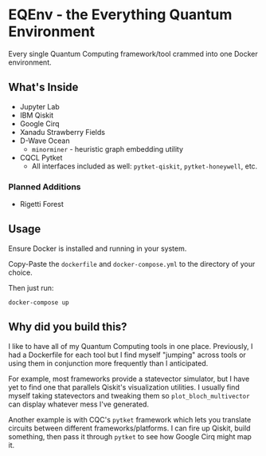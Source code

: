 # EQEnv - the Everything Quantum Environment

Every single Quantum Computing framework/tool crammed into one Docker environment.

## What's Inside
* Jupyter Lab
* IBM Qiskit
* Google Cirq
* Xanadu Strawberry Fields
* D-Wave Ocean
  * `minorminer` - heuristic graph embedding utility
* CQCL Pytket
  * All interfaces included as well: `pytket-qiskit`, `pytket-honeywell`, etc.

### Planned Additions
* Rigetti Forest

## Usage 
Ensure Docker is installed and running in your system.

Copy-Paste the `dockerfile` and `docker-compose.yml` to the directory of your choice.

Then just run:

```
docker-compose up
```

## Why did you build this?

I like to have all of my Quantum Computing tools in one place. Previously, I had a Dockerfile for each tool but I find myself "jumping" across tools or using them in conjunction more frequently than I anticipated.

For example, most frameworks provide a statevector simulator, but I have yet to find one that parallels Qiskit's visualization utilities. I usually find myself taking statevectors and tweaking them so  `plot_bloch_multivector` can display whatever mess I've generated.

Another example is with CQC's `pytket` framework which lets you translate circuits between different frameworks/platforms. I can fire up Qiskit, build something, then pass it through `pytket` to see how Google Cirq might map it.